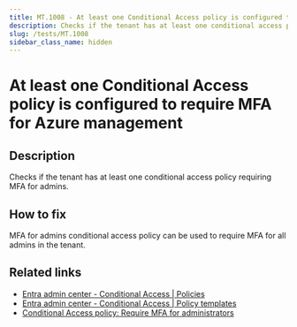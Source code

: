 ```yaml
---
title: MT.1008 - At least one Conditional Access policy is configured to require MFA for Azure management
description: Checks if the tenant has at least one conditional access policy requiring MFA for admins.
slug: /tests/MT.1008
sidebar_class_name: hidden
---
```


# At least one Conditional Access policy is configured to require MFA for Azure management

## Description

Checks if the tenant has at least one conditional access policy requiring MFA for admins.

## How to fix

MFA for admins conditional access policy can be used to require MFA for all admins in the tenant.

## Related links
- [Entra admin center - Conditional Access | Policies](https://entra.microsoft.com/#view/Microsoft_AAD_ConditionalAccess/ConditionalAccessBlade/~/Overview/fromNav/)
- [Entra admin center - Conditional Access | Policy templates](https://entra.microsoft.com/#view/Microsoft_AAD_ConditionalAccess/CaTemplates.ReactView)
- [Conditional Access policy: Require MFA for administrators](https://learn.microsoft.com/entra/identity/conditional-access/howto-conditional-access-policy-admin-mfa)
